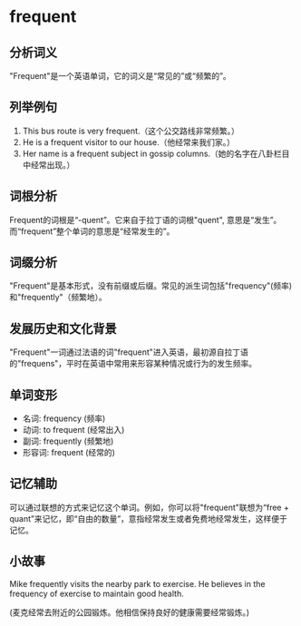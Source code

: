 # frequent

## 分析词义

  

"Frequent"是一个英语单词，它的词义是“常见的”或“频繁的”。

  

## 列举例句

  

1.  This bus route is very frequent.（这个公交路线非常频繁。）
2.  He is a frequent visitor to our house.（他经常来我们家。）
3.  Her name is a frequent subject in gossip columns.（她的名字在八卦栏目中经常出现。）

  

## 词根分析

  

Frequent的词根是“-quent”。它来自于拉丁语的词根"quent", 意思是“发生”。而“frequent”整个单词的意思是“经常发生的”。

  

## 词缀分析

  

"Frequent"是基本形式，没有前缀或后缀。常见的派生词包括"frequency"(频率)和"frequently"（频繁地）。

  

## 发展历史和文化背景

  

"Frequent"一词通过法语的词"frequent"进入英语，最初源自拉丁语的"frequens"，平时在英语中常用来形容某种情况或行为的发生频率。

  

## 单词变形

  

*   名词: frequency (频率)
*   动词: to frequent (经常出入)
*   副词: frequently (频繁地)
*   形容词: frequent (经常的)

  

## 记忆辅助

  

可以通过联想的方式来记忆这个单词。例如，你可以将"frequent"联想为“free + quant”来记忆，即“自由的数量”，意指经常发生或者免费地经常发生，这样便于记忆。

  

## 小故事

  

Mike frequently visits the nearby park to exercise. He believes in the frequency of exercise to maintain good health.

  

(麦克经常去附近的公园锻炼。他相信保持良好的健康需要经常锻炼。)
